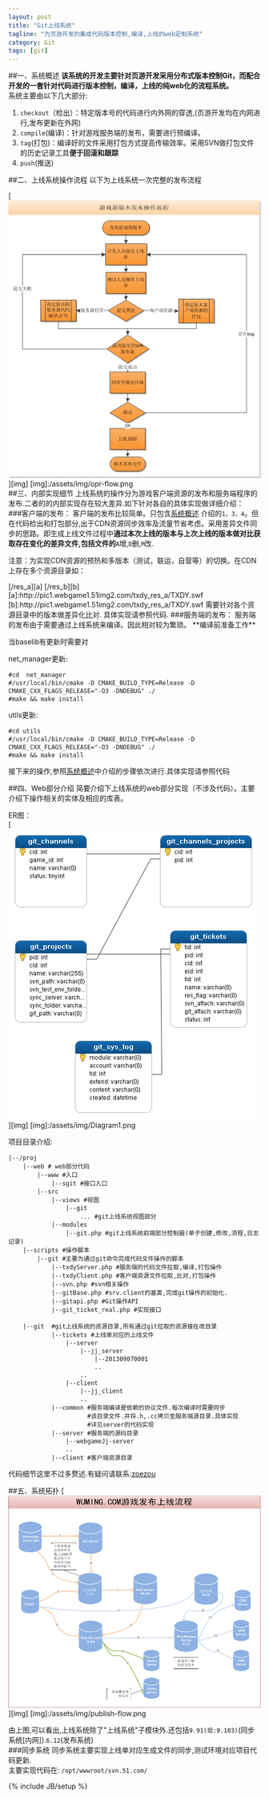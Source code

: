 ```yaml
---
layout: post
title: "Git上线系统"
tagline: "为页游开发的集成代码版本控制,编译,上线的web定制系统"
category: Git
tags: [git]
---
```

##一、系统概述
**该系统的开发主要针对页游开发采用分布式版本控制Git，而配合开发的一套针对代码进行版本控制，编译，上线的纯web化的流程系统。**  
系统主要由以下几大部分:  
1.  `checkout`（检出）：特定版本号的代码进行内外网的穿透,(页游开发均在内网进行,发布更新在外网)  
2.  `compile`(编译)：针对游戏服务端的发布，需要进行预编译。  
3.  `tag`(打包)：编译好的文件采用打包方式提高传输效率。采用SVN做打包文件的历史记录工具**便于回滚和跟踪**    
4.  `push`(推送)


##二、上线系统操作流程
以下为上线系统一次完整的发布流程

[<img src="/assets/img/opr-flow.png" class="img-polaroid">][img]
[img]:/assets/img/opr-flow.png  
##三、内部实现细节
上线系统的操作分为游戏客户端资源的发布和服务端程序的发布.二者的的内部实现存在较大差异.如下针对各自的具体实现做详细介绍：  
###客户端的发布：
客户端的发布比较简单。只包含[系统概述](#) 介绍的`1，3，4`。但在代码检出和打包部分,出于CDN资源同步效率及流量节省考虑。采用差异文件同步的思路。即生成上线文件过程中**通过本次上线的版本与上次上线的版本做对比获取存在变化的差异文件,包括文件的**`A`增,`D`删,`M`改.  
<p class="text-info">注意：为实现CDN资源的预热和多版本（测试，联运，自营等）的切换。在CDN上存在多个资源目录如：</p>
[/res_a][a]  
[/res_b][b]
[a]:http://pic1.webgame1.51img2.com/txdy_res_a/TXDY.swf
[b]:http://pic1.webgame1.51img2.com/txdy_res_a/TXDY.swf
需要针对各个资源目录中的版本做差异化比对.  
具体实现请参照代码.
###服务端的发布：
服务端的发布由于需要通过上线系统来编译。因此相对较为繁琐。  
**编译前准备工作**  
<p class="text-warning">当baselib有更新时需要对 </p> 
net_manager更新:

	#cd  net_manager 
    #/usr/local/bin/cmake -D CMAKE_BUILD_TYPE=Release -D CMAKE_CXX_FLAGS_RELEASE="-O3 -DNDEBUG" ./
	#make && make install

utils更新:

	#cd utils
	#/usr/local/bin/cmake -D CMAKE_BUILD_TYPE=Release -D CMAKE_CXX_FLAGS_RELEASE="-O3 -DNDEBUG" ./
	#make && make install

接下来的操作,参照[系统概述](#)中介绍的步骤依次进行.具体实现请参照代码

##四、Web部分介绍
简要介绍下上线系统的web部分实现（不涉及代码）。主要介绍下操作相关的实体及相应的库表。

ER图：  
[<img src="/assets/img/Diagram1.png" class="img-polaroid">][img]
[img]:/assets/img/Diagram1.png

项目目录介绍:

	|--/proj
		|--web # web部分代码
			|--www #入口
				|--sgit #接口入口
			|--src
				|--views #视图
					|--git
						... #git上线系统视图部分
				|--modules
					|--git.php #git上线系统前端部分控制器(单子创建,修改,流程,日志记录)
		|--scripts #操作脚本
			|--git #主要为通过git命令完成代码文件操作的脚本
				|--txdyServer.php #服务端的代码文件拉取,编译,打包操作
				|--txdyClient.php #客户端资源文件拉取,比对,打包操作
				|--svn.php #svn相关操作
				|--gitBase.php #srv.client的基类,完成git操作的初始化.
				|--gitapi.php #Git操作API
				|--git_ticket_real.php #实现接口

		|--git  #git上线系统的资源目录,所有通过git拉取的资源接在改目录
				|--tickets #上线单对应的上线文件
					|--server
						|--jj_server
							|--201309070001
							..
						..
					|--client
						|--jj_client
						..
				|--common #服务端编译是依赖的协议文件.每次编译时需要同步
						  #该目录文件.并将.h,.cc拷贝至服务端源目录.具体实现
						  #详见server的代码实现
				|--server #服务端的源码目录
					|--webgameJj-server
					..
				|--client #客户端资源目录

代码细节这里不过多赘述.有疑问请联系:[zoezou](mailto:zoechow8@gmail.com)

##五、系统拓扑
[<img src="/assets/img/publish-flow.png" class="img-polaroid">][img]
[img]:/assets/img/publish-flow.png

由上图,可以看出,上线系统除了"上线系统"子模块外.还包括`9.91(现:9.103)`(同步系统[内网]).`6.12`(发布系统)  
###同步系统
同步系统主要实现上线单对应生成文件的同步,测试环境对应项目代码更新.  
主要实现代码在: `/opt/wwwroot/svn.51.com/`

{% include JB/setup %}
